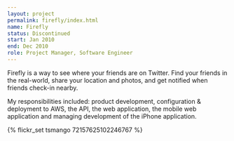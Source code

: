 ```yaml
---
layout: project
permalink: firefly/index.html
name: Firefly
status: Discontinued
start: Jan 2010
end: Dec 2010
role: Project Manager, Software Engineer
---
```


Firefly is a way to see where your friends are on Twitter. Find your friends 
in the real-world, share your location and photos, and get notified when 
friends check-in nearby.

My responsibilities included: product development, configuration & deployment 
to AWS, the API, the web application, the mobile web application and managing 
development of the iPhone application.

<div>{% flickr_set tsmango 72157625102246767 %}</div>